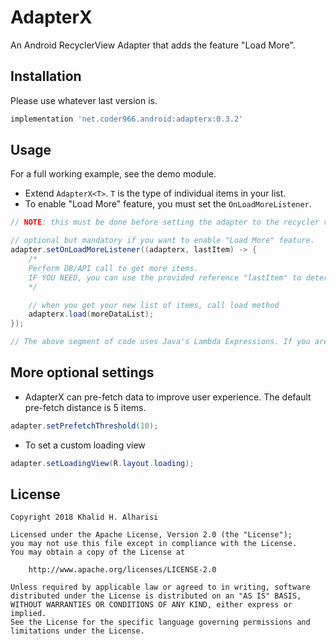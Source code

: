 # AdapterX

An Android RecyclerView Adapter that adds the feature "Load More".

Installation
---
Please use whatever last version is.
```gradle
implementation 'net.coder966.android:adapterx:0.3.2'
```

Usage
---
For a full working example, see the demo module.

* Extend `AdapterX<T>`. `T` is the type of individual items in your list.
* To enable "Load More" feature, you must set the `OnLoadMoreListener`.

```java
// NOTE: this must be done before setting the adapter to the recycler view.

// optional but mandatory if you want to enable "Load More" feature.
adapter.setOnLoadMoreListener((adapterx, lastItem) -> {
	/*
	Perform DB/API call to get more items.
	IF YOU NEED, you can use the provided reference "lastItem" to determine which items to load.
	*/

	// when you get your new list of items, call load method
	adapterx.load(moreDataList);
});

// The above segment of code uses Java's Lambda Expressions. If you are not familiar with JDK8 new features, you can always use the old style.
```

More optional settings
---
* AdapterX can pre-fetch data to improve user experience. The default pre-fetch distance is 5 items.

```java
adapter.setPrefetchThreshold(10);
```

* To set a custom loading view

```java
adapter.setLoadingView(R.layout.loading);
```

License
---
```
Copyright 2018 Khalid H. Alharisi

Licensed under the Apache License, Version 2.0 (the "License");
you may not use this file except in compliance with the License.
You may obtain a copy of the License at

    http://www.apache.org/licenses/LICENSE-2.0

Unless required by applicable law or agreed to in writing, software
distributed under the License is distributed on an "AS IS" BASIS,
WITHOUT WARRANTIES OR CONDITIONS OF ANY KIND, either express or implied.
See the License for the specific language governing permissions and
limitations under the License.
```
